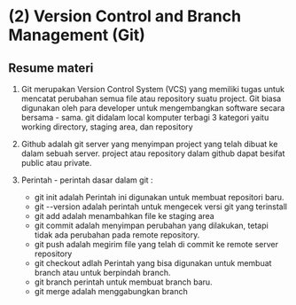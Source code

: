 # (2) Version Control and Branch Management (Git)

## Resume materi

1. Git merupakan Version Control System (VCS) yang memiliki tugas untuk mencatat perubahan semua file atau repository suatu project. Git biasa digunakan oleh para developer untuk mengembangkan software secara bersama - sama. git didalam local komputer terbagi 3 kategori yaitu working directory, staging area, dan repository


2. Github adalah git server yang menyimpan project yang telah dibuat ke dalam sebuah server. project atau repository dalam github dapat besifat public atau private.

3. Perintah - perintah dasar dalam git :
   * git init adalah Perintah ini digunakan untuk membuat repositori baru. 
   * git --version adalah perintah untuk mengecek versi git yang terinstall
   * git add adalah menambahkan file ke staging area
   * git commit adalah menyimpan perubahan yang dilakukan, tetapi tidak ada perubahan pada remote repository.
   * git push adalah megirim file yang telah di commit ke remote server repository
   * git checkout adlah Perintah yang bisa digunakan untuk membuat branch atau untuk berpindah branch. 
   * git branch perintah untuk membuat branch baru.
   * git merge adalah menggabungkan branch 
